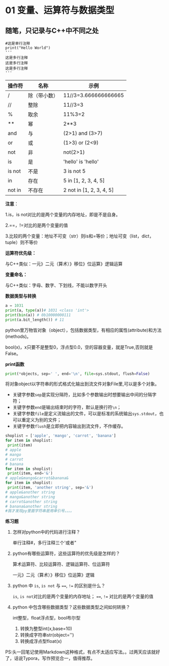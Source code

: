 # 01 变量、运算符与数据类型

## 随笔，只记录与C++中不同之处

```python3
#这是单行注释
print("Hello World")
'''
这是多行注释
这是多行注释
这是多行注释
'''
```

| 操作符 | 名称         | 示例                     |
| ------ | ------------ | ------------------------ |
| /      | 除（带小数） | 11//3=3.666666666665     |
| //     | 整除         | 11//3=3                  |
| %      | 取余         | 11%3=2                   |
| **     | 幂           | 2**3                     |
| and    | 与           | (2>1) and (3>7)          |
| or     | 或           | (1>3) or (2<9)           |
| not    | 非           | not(2>1)                 |
| is     | 是           | 'hello' is 'hello'       |
| is not | 不是         | 3 is not 5               |
| in     | 存在         | 5 in [1, 2, 3, 4, 5]     |
| not in | 不存在       | 2 not in [1, 2, 3, 4, 5] |

**注意**：

1.is，is not对比的是两个变量的内存地址，即是不是自身。

2.==，!=对比的是两个变量的值

3.比较的两个变量：地址不可变（str）则is和=等价；地址可变（list，dict，tuple）则不等价

**运算符优先级：**

与C++类似：一元》二元（算术）》移位》位运算》逻辑运算

**变量命名：**

与C++类似：字母、数字、下划线，不能以数字开头

**数据类型与转换**

```python
a = 1031
print(a, type(a))# 1031 <class 'int'>
print(bin(a)) # 0b10000000111
print(a.bit_length()) # 11
```

python里万物皆对象（object），包括数据类型，有相应的属性(attribute)和方法(methods)。

bool(x)，x只要不是整型0，浮点型0.0，空的容器变量，就是True,否则就是False。

**print函数**

```python
print(*objects, sep=' ', end='\n', file=sys.stdout, flush=False)
```

将对象object以字符串的形式格式化输出到流文件对象File里,可以是多个对象。

- 关键字参数`sep`是实现分隔符，比如多个参数输出时想要输出中间的分隔字符；
- 关键字参数`end`是输出结束时的字符，默认是换行符`\n`；
- 关键字参数`file`是定义流输出的文件，可以是标准的系统输出`sys.stdout`，也可以重定义为别的文件；
- 关键字参数`flush`是立即把内容输出到流文件，不作缓存。

```python
shoplist = ['apple', 'mango', 'carrot', 'banana']
for item in shoplist:
 print(item)
# apple
# mango
# carrot
# banana
for item in shoplist:
 print(item, end='&')
# apple&mango&carrot&banana&
for item in shoplist:
 print(item, 'another string', sep='&')
# apple&another string
# mango&another string
# carrot&another string
# banana&another string
#我才发现py里面字符串是用单引号。。。。
```

**练习题**

1. 怎样对python中的代码进行注释？

   单行注释#，多行注释三个'或者"


2. python有哪些运算符，这些运算符的优先级是怎样的？

   算术运算符、比较运算符、逻辑运算符、位运算符

   一元》二元（算术）》移位》位运算》逻辑

3. python 中 `is`, `is not` 与 `==`, `!=` 的区别是什么？

   `is`, `is not`对比的是两个变量的内存地址； `==`, `!=` 对比的是两个变量的值

4. python 中包含哪些数据类型？这些数据类型之间如何转换？

    int整型，float浮点型，bool布尔型

   1. 转换为整型int(x,base=10)
   2. 转换成字符串str(object='')
   3. 转换成浮点型float(x)

PS:头一回笔记使用Markdown这种格式，有点不太适应写法。。过两天应该就好了，话说Typora，写作预览合一，值得推荐。